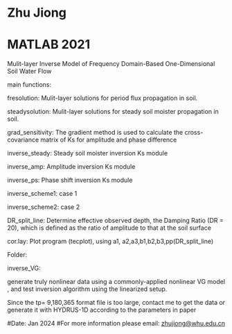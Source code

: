 # Zhu Jiong 
# MATLAB 2021
Mulit-layer Inverse Model of Frequency Domain-Based One-Dimensional Soil Water Flow

main functions:

fresolution: Mulit-layer solutions for period flux propagation in soil.

steadysolution: Mulit-layer solutions for steady  soil moister propagation in soil.

grad_sensitivity: The gradient method is used to calculate the cross-covariance matrix of Ks for amplitude and phase difference

inverse_steady: Steady  soil moister inversion Ks module

inverse_amp: Amplitude inversion Ks module

inverse_ps: Phase shift inversion Ks module

inverse_scheme1: case 1

inverse_scheme2: case 2

DR_split_line: Determine effective observed depth, the Damping Ratio (DR = 20), which is defined as the ratio of amplitude to that at the soil surface

cor.lay: Plot program (tecplot), using a1, a2,a3,b1,b2,b3,pp(DR_split_line)


Folder:

inverse_VG:

generate truly nonlinear data using a commonly-applied nonlinear VG model , and test inversion algorithm using the linearized setup.

Since the tp= 9,180,365 format file is too large,  contact me to get the data or generate it with HYDRUS-1D according to the parameters in paper


#Date:  Jan 2024 
#For more information please email: zhujiong@whu.edu.cn

